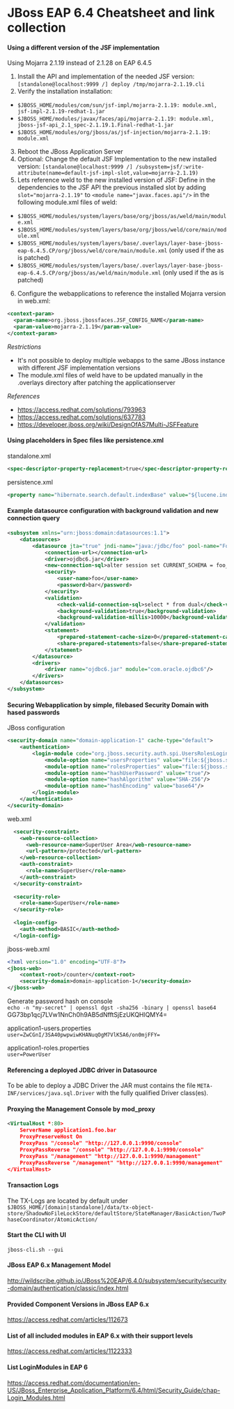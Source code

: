 # JBoss EAP 6.4 Cheatsheet and link collection

#### Using a different version of the JSF implementation
Using Mojarra 2.1.19 instead of 2.1.28 on EAP 6.4.5

1. Install the API and implementation of the needed JSF version: `[standalone@localhost:9999 /] deploy /tmp/mojarra-2.1.19.cli`
2. Verify the installation installation:
 * `$JBOSS_HOME/modules/com/sun/jsf-impl/mojarra-2.1.19: module.xml, jsf-impl-2.1.19-redhat-1.jar`
 * `$JBOSS_HOME/modules/javax/faces/api/mojarra-2.1.19: module.xml, jboss-jsf-api_2.1_spec-2.1.19.1.Final-redhat-1.jar`
 * `$JBOSS_HOME/modules/org/jboss/as/jsf-injection/mojarra-2.1.19: module.xml`
3. Reboot the JBoss Application Server
4. Optional: Change the default JSF Implementation to the new installed version: `[standalone@localhost:9999 /] /subsystem=jsf/:write-attribute(name=default-jsf-impl-slot,value=mojarra-2.1.19)`
5. Lets reference weld to the new installed version of JSF: Define in the dependencies to the JSF API the previous installed slot by adding `slot="mojarra-2.1.19"` to `<module name="javax.faces.api"/>` in the following module.xml files of weld:
 * `$JBOSS_HOME/modules/system/layers/base/org/jboss/as/weld/main/module.xml`
 * `$JBOSS_HOME/modules/system/layers/base/org/jboss/weld/core/main/module.xml`
 * `$JBOSS_HOME/modules/system/layers/base/.overlays/layer-base-jboss-eap-6.4.5.CP/org/jboss/weld/core/main/module.xml` (only used if the as is patched)
 * `$JBOSS_HOME/modules/system/layers/base/.overlays/layer-base-jboss-eap-6.4.5.CP/org/jboss/as/weld/main/module.xml` (only used if the as is patched)
6. Configure the webapplications to reference the installed Mojarra version in web.xml:
```xml
<context-param>
  <param-name>org.jboss.jbossfaces.JSF_CONFIG_NAME</param-name>
  <param-value>mojarra-2.1.19</param-value>
</context-param>
```
_Restrictions_  
* It's not possible to deploy multiple webapps to the same JBoss instance with different JSF implementation versions
* The module.xml files of weld have to be updated manually in the .overlays directory after patching the applicationserver

_References_  
* https://access.redhat.com/solutions/793963
* https://access.redhat.com/solutions/637783
* https://developer.jboss.org/wiki/DesignOfAS7Multi-JSFFeature

#### Using placeholders in Spec files like persistence.xml
standalone.xml  
```xml
<spec-descriptor-property-replacement>true</spec-descriptor-property-replacement>
```
persistence.xml  
```xml
<property name="hibernate.search.default.indexBase" value="${lucene.indexBase}"/>
````

#### Example datasource configuration with background validation and new connection query
```xml
<subsystem xmlns="urn:jboss:domain:datasources:1.1">
	<datasources>
		<datasource jta="true" jndi-name="java:/jdbc/foo" pool-name="FooDS" enabled="true" use-ccm="false">
			<connection-url></connection-url>
			<driver>ojdbc6.jar</driver>
			<new-connection-sql>alter session set CURRENT_SCHEMA = foo_schema</new-connection-sql>
			<security>
				<user-name>foo</user-name>
				<password>bar</password>
			</security>
			<validation>
				<check-valid-connection-sql>select * from dual</check-valid-connection-sql>
				<background-validation>true</background-validation>
				<background-validation-millis>10000</background-validation-millis>
			</validation>
			<statement>
				<prepared-statement-cache-size>0</prepared-statement-cache-size>
				<share-prepared-statements>false</share-prepared-statements>
			</statement>
		</datasource>
		<drivers>
			<driver name="ojdbc6.jar" module="com.oracle.ojdbc6"/>
		</drivers>
	</datasources>
</subsystem>
````

#### Securing Webapplication by simple, filebased Security Domain with hased passwords
JBoss configuration
```xml
<security-domain name="domain-application-1" cache-type="default">
    <authentication>
        <login-module code="org.jboss.security.auth.spi.UsersRolesLoginModule" flag="required">
            <module-option name="usersProperties" value="file:${jboss.server.config.dir}/application1-users.properties"/>
            <module-option name="rolesProperties" value="file:${jboss.server.config.dir}/application1-roles.properties"/>
            <module-option name="hashUserPassword" value="true"/>
            <module-option name="hashAlgorithm" value="SHA-256"/>
            <module-option name="hashEncoding" value="base64"/>
        </login-module>
    </authentication>
</security-domain>
```

web.xml
```xml
  <security-constraint>
    <web-resource-collection>
      <web-resource-name>SuperUser Area</web-resource-name>
      <url-pattern>/protected</url-pattern>
    </web-resource-collection>
    <auth-constraint>
      <role-name>SuperUser</role-name>
    </auth-constraint>
  </security-constraint>
  
  <security-role>
    <role-name>SuperUser</role-name>
  </security-role>
  
  <login-config>
    <auth-method>BASIC</auth-method>
  </login-config>
```

jboss-web.xml
```xml
<?xml version="1.0" encoding="UTF-8"?>
<jboss-web>
    <context-root>/counter</context-root>
    <security-domain>domain-application-1</security-domain>
</jboss-web>
```

Generate password hash on console  
`echo -n "my-secret" | openssl dgst -sha256 -binary | openssl base64`  
GG73bp1qcj7LVw1NnCh0h9AB5dNfftSjEzUKQHlQMY4=

application1-users.properties  
`user=ZwCGnI/3SA40pwpwiwKHANuqOgM7VlK5A6/on0mjFFY=`

application1-roles.properties  
`user=PowerUser`

#### Referencing a deployed JDBC driver in Datasource
To be able to deploy a JDBC Driver the JAR must contains the file `META-INF/services/java.sql.Driver` with the fully qualified Driver class(es).

#### Proxying the Management Console by mod_proxy
```xml
<VirtualHost *:80>
    ServerName application1.foo.bar
    ProxyPreserveHost On
    ProxyPass "/console" "http://127.0.0.1:9990/console"
    ProxyPassReverse "/console" "http://127.0.0.1:9990/console"
    ProxyPass "/management" "http://127.0.0.1:9990/management"
    ProxyPassReverse "/management" "http://127.0.0.1:9990/management"
</VirtualHost>
```

#### Transaction Logs
The TX-Logs are located by default under `$JBOSS_HOME/[domain|standalone]/data/tx-object-store/ShadowNoFileLockStore/defaultStore/StateManager/BasicAction/TwoPhaseCoordinator/AtomicAction/`

#### Start the CLI with UI
`jboss-cli.sh --gui`

#### JBoss EAP 6.x Management Model
http://wildscribe.github.io/JBoss%20EAP/6.4.0/subsystem/security/security-domain/authentication/classic/index.html

#### Provided Component Versions in JBoss EAP 6.x
https://access.redhat.com/articles/112673

#### List of all included modules in EAP 6.x with their support levels
https://access.redhat.com/articles/1122333

#### List LoginModules in EAP 6
https://access.redhat.com/documentation/en-US/JBoss_Enterprise_Application_Platform/6.4/html/Security_Guide/chap-Login_Modules.html

